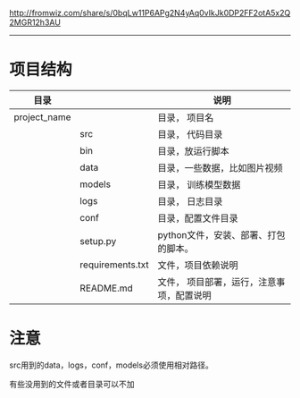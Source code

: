 http://fromwiz.com/share/s/0bqLw11P6APg2N4yAq0vIkJk0DP2FF2otA5x2Q2MGR12h3AU

***

# 项目结构
目录    |                   |说明        
---------------------|----------------------|-------------------
|project_name|                 |  目录， 项目名   
|                        | src             |  目录， 代码目录
|                       |  bin             | 目录，放运行脚本
|                        | data            |  目录，一些数据，比如图片视频   
|                         | models            | 目录，  训练模型数据
|                        | logs              | 目录，    日志目录   
|                       |  conf             | 目录，配置文件目录
|                       |  setup.py            |  python文件，安装、部署、打包的脚本。
|                      |requirements.txt  |  文件，项目依赖说明
|                       |README.md       |  文件， 项目部署，运行，注意事项，配置说明


# 注意

src用到的data，logs，conf，models必须使用相对路径。

有些没用到的文件或者目录可以不加
